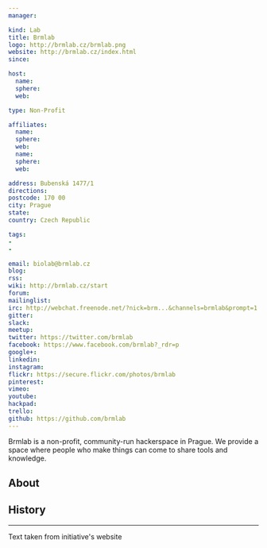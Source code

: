 ```yaml
---
manager:

kind: Lab
title: Brmlab
logo: http://brmlab.cz/brmlab.png
website: http://brmlab.cz/index.html
since:

host:
  name:
  sphere:
  web:

type: Non-Profit

affiliates:
  name:
  sphere:
  web:
  name:
  sphere:
  web:

address: Bubenská 1477/1
directions:
postcode: 170 00
city: Prague
state:
country: Czech Republic

tags:
-
-

email: biolab@brmlab.cz
blog:
rss:
wiki: http://brmlab.cz/start
forum:
mailinglist:
irc: http://webchat.freenode.net/?nick=brm...&channels=brmlab&prompt=1
gitter:
slack:
meetup:
twitter: https://twitter.com/brmlab
facebook: https://www.facebook.com/brmlab?_rdr=p
google+:
linkedin:
instagram:
flickr: https://secure.flickr.com/photos/brmlab
pinterest:
vimeo:
youtube:
hackpad:
trello:
github: https://github.com/brmlab
---
```

Brmlab is a non-profit, community-run hackerspace in Prague. We provide a space where people who make things can come to share tools and knowledge.
## About

## History

---
Text taken from initiative's website
